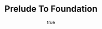 ---
title: "Prelude To Foundation"
bookCover: "/assets/book-covers/prelude-to-foundation.jpg"
slug: "prelude-to-foundation"
bookAuthor: "Isaac Asimov"
rating: 10
amazonLink: ""
author:
  name: Rico Trebeljahr
  picture: "/assets/blog/profile.jpeg"
---